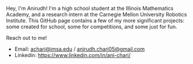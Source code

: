 Hey, I'm Anirudh! I'm a high school student at the Illinois Mathematics Academy, and a research intern at the Carnegie Mellon University Robotics Institute. This GitHub page contains a few of my more significant projects: some created for school, some for competitions, and some just for fun. 

Reach out to me!
  - Email: achari@imsa.edu / anirudh.chari05@gmail.com
  - Linkedin: https://www.linkedin.com/in/ani-chari/
